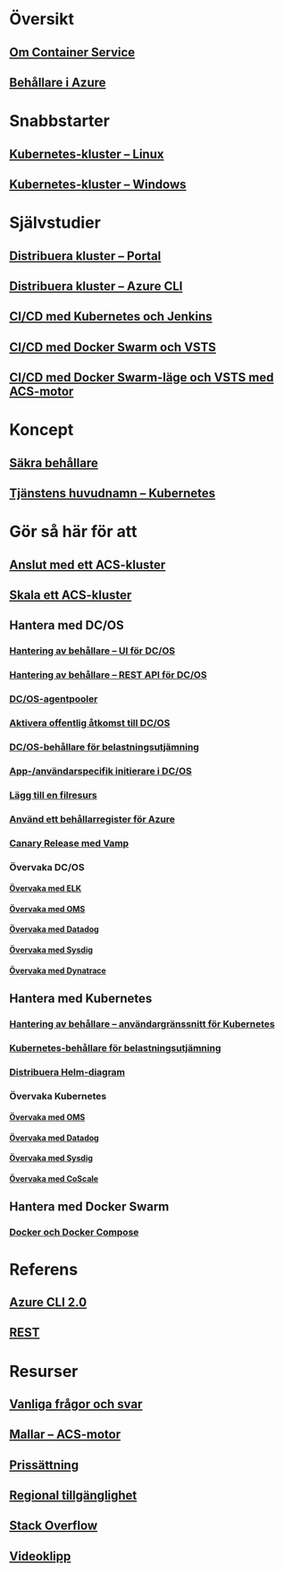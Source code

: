 # Översikt
## [Om Container Service](container-service-intro.md)
## [Behållare i Azure](../virtual-machines/linux/containers.md?toc=%2fazure%2fcontainer-service%2ftoc.json)

# Snabbstarter
## [Kubernetes-kluster – Linux](container-service-kubernetes-walkthrough.md)
## [Kubernetes-kluster – Windows](container-service-kubernetes-windows-walkthrough.md)

# Självstudier
## [Distribuera kluster – Portal](container-service-deployment.md)
## [Distribuera kluster – Azure CLI](container-service-create-acs-cluster-cli.md)
## [CI/CD med Kubernetes och Jenkins](container-service-kubernetes-jenkins.md)
## [CI/CD med Docker Swarm och VSTS](container-service-docker-swarm-setup-ci-cd.md)
## [CI/CD med Docker Swarm-läge och VSTS med ACS-motor](container-service-docker-swarm-mode-setup-ci-cd-acs-engine.md)

# Koncept
## [Säkra behållare](container-service-security.md)
## [Tjänstens huvudnamn – Kubernetes](container-service-kubernetes-service-principal.md)

# Gör så här för att
## [Anslut med ett ACS-kluster](container-service-connect.md)
## [Skala ett ACS-kluster](container-service-scale.md)
## Hantera med DC/OS
### [Hantering av behållare – UI för DC/OS](container-service-mesos-marathon-ui.md)
### [Hantering av behållare – REST API för DC/OS](container-service-mesos-marathon-rest.md)
### [DC/OS-agentpooler](container-service-dcos-agents.md)
### [Aktivera offentlig åtkomst till DC/OS](container-service-enable-public-access.md)
### [DC/OS-behållare för belastningsutjämning](container-service-load-balancing.md)
### [App-/användarspecifik initierare i DC/OS](container-service-application-specific-marathon.md)
### [Lägg till en filresurs](container-service-dcos-fileshare.md)
### [Använd ett behållarregister för Azure](container-service-dcos-acr.md)
### [Canary Release med Vamp](container-service-dcos-vamp-canary-release.md)
### Övervaka DC/OS
#### [Övervaka med ELK](container-service-monitoring-elk.md)
#### [Övervaka med OMS](container-service-monitoring-oms.md)
#### [Övervaka med Datadog](container-service-monitoring.md)
#### [Övervaka med Sysdig](container-service-monitoring-sysdig.md)
#### [Övervaka med Dynatrace](container-service-monitoring-dynatrace.md)
## Hantera med Kubernetes
### [Hantering av behållare – användargränssnitt för Kubernetes](container-service-kubernetes-ui.md)
### [Kubernetes-behållare för belastningsutjämning](container-service-kubernetes-load-balancing.md)
### [Distribuera Helm-diagram](container-service-kubernetes-helm.md)
### Övervaka Kubernetes
#### [Övervaka med OMS](container-service-kubernetes-oms.md)
#### [Övervaka med Datadog](container-service-kubernetes-datadog.md)
#### [Övervaka med Sysdig](container-service-kubernetes-sysdig.md)
#### [Övervaka med CoScale](container-service-kubernetes-coscale.md)
## Hantera med Docker Swarm
### [Docker och Docker Compose](container-service-docker-swarm.md)

# Referens
## [Azure CLI 2.0](/cli/azure/acs)
## [REST](/rest/api/compute/containerservices)

# Resurser
## [Vanliga frågor och svar](container-service-faq.md)
## [Mallar – ACS-motor](https://github.com/Azure/acs-engine)
## [Prissättning](https://azure.microsoft.com/pricing/details/container-service/)
## [Regional tillgänglighet](https://azure.microsoft.com/regions/services/)
## [Stack Overflow](http://stackoverflow.com/questions/tagged/azure-container-service)
## [Videoklipp](https://azure.microsoft.com/resources/videos/index/?services=container-service&sort=newest)
